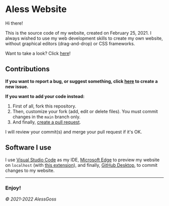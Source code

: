 # Aless Website

Hi there!

This is the source code of my website, created on February 25, 2021. I always wished to use my web development skills to create my own website, without graphical editors (drag-and-drop) or CSS frameworks.

Want to take a look? Click [here](https://alessgoss.github.io/)!

## Contributions

**If you want to report a bug, or suggest something, click [here](https://github.com/AlessGoss/alessgoss.github.io/issues/new) to create a new issue.**

**If you want to add your code instead:**

1. First of all, fork this repository.
2. Then, customize your fork (add, edit or delete files). You must commit changes in the `main` branch only.
3. And finally, [create a pull request](https://github.com/AlessGoss/alessgoss.github.io/compare).

I will review your commit(s) and merge your pull request if it's OK.

## Software I use

I use [Visual Studio Code](https://code.visualstudio.com) as my IDE, [Microsoft Edge](https://www.microsoft.com/en-us/edge) to preview my website on `localhost` (with [this extension](https://marketplace.visualstudio.com/items?itemName=ritwickdey.LiveServer)), and finally, [GitHub Desktop](https://desktop.github.com/), to commit changes to my website.

-----------------------

### Enjoy!

_&copy; 2021-2022 AlessGoss_
